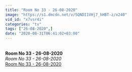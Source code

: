 ```yaml
---
title: "Room No 33 - 26-08-2020"
image: "https://s1.dmcdn.net/v/SQNDI1VHj7_hHBT-z/x240"
vid_id: "x7vsr4i"
categories: "tv"
tags: ["26-08-2020",]
date: "2020-08-31T06:41:02+03:00"
---
```

<br><b>Room No 33 - 26-08-2020</b><br> <i>Room No 33 - 26-08-2020</i><br> <u>Room No 33 - 26-08-2020</u>
